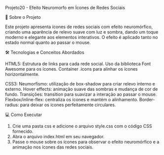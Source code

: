  Projeto20 - Efeito Neuromorfo em Ícones de Redes Sociais
 
🚀 Sobre o Projeto

Este projeto apresenta ícones de redes sociais com efeito neuromórfico, criando uma aparência de relevo suave com luz e sombra, dando um toque moderno e elegante aos elementos interativos. O efeito é aplicado tanto no estado normal quanto ao passar o mouse.

🛠️ Tecnologias e Conceitos Abordados

HTML5:
Estrutura de links <a> para cada rede social.
Uso da biblioteca Font Awesome para os ícones.
Container .icons para alinhar os ícones horizontalmente.

CSS3:
Neumorfismo: utilização de box-shadow para criar relevo interno e externo.
Hover effects: animação suave das sombras e mudança de cor de fundo.
Transições: transition para suavizar a interação ao passar o mouse.
Flexbox/inline-flex: centraliza os ícones e mantém o alinhamento.
Border-radius: para deixar os ícones perfeitamente circulares.

💻 Como Executar

1. Crie uma pasta css e adicione o arquivo style.css com o código CSS fornecido.
2. Abra o arquivo index.html em seu navegador.
3. Passe o mouse sobre os ícones para observar o efeito neuromórfico e a animação nos ícones das redes sociais.
